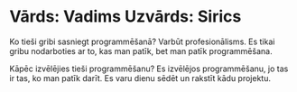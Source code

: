 # Vārds: Vadims     Uzvārds: Sirics

Ko tieši gribi sasniegt programmēšanā? Varbūt profesionālisms. Es tikai gribu nodarboties ar to, kas man patīk, bet man patīk programmēšana.

Kāpēc izvēlējies tieši programmēšanu? Es izvēlējos programmēšanu, jo tas ir tas, ko man patīk darīt. Es varu dienu sēdēt un rakstīt kādu projektu.
